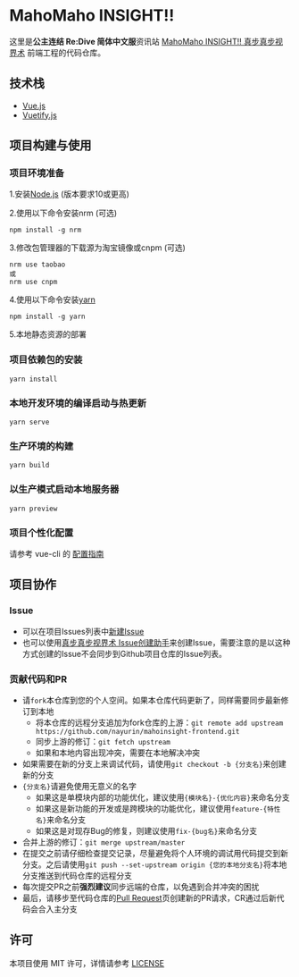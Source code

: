 # MahoMaho INSIGHT!!
这里是**公主连结 Re:Dive 简体中文服**资讯站 [MahoMaho INSIGHT!! 真步真步视界术](https://mahomaho-insight.info) 前端工程的代码仓库。

## 技术栈
- [Vue.js](https://vuejs.org/)
- [Vuetify.js](https://vuetifyjs.com/)

## 项目构建与使用
### 项目环境准备
1.安装[Node.js](https://nodejs.org/zh-cn/) (版本要求10或更高)

2.使用以下命令安装nrm (可选)
```
npm install -g nrm
```
3.修改包管理器的下载源为淘宝镜像或cnpm (可选)
```
nrm use taobao
或
nrm use cnpm
```
4.使用以下命令安装[yarn](https://classic.yarnpkg.com/zh-Hans/)
```
npm install -g yarn
```
5.本地静态资源的部署

### 项目依赖包的安装
```
yarn install
```

### 本地开发环境的编译启动与热更新
```
yarn serve
```

### 生产环境的构建
```
yarn build
```

### 以生产模式启动本地服务器
```
yarn preview
```

### 项目个性化配置
请参考 vue-cli 的 [配置指南](https://cli.vuejs.org/config/)

## 项目协作
### Issue
- 可以在项目Issues列表中[新建Issue](https://github.com/nayurin/mahoinsight-frontend/issues/new)
- 也可以使用[真步真步视界术 Issue创建助手](https://mahomaho-insight.info/about/issues)来创建Issue，需要注意的是以这种方式创建的Issue不会同步到Github项目仓库的Issue列表。

### 贡献代码和PR
- 请```fork```本仓库到您的个人空间。如果本仓库代码更新了，同样需要同步最新修订到本地
  * 将本仓库的远程分支追加为fork仓库的上游：```git remote add upstream https://github.com/nayurin/mahoinsight-frontend.git```
  * 同步上游的修订：```git fetch upstream```
  * 如果和本地内容出现冲突，需要在本地解决冲突
- 如果需要在新的分支上来调试代码，请使用```git checkout -b {分支名}```来创建新的分支
- ```{分支名}```请避免使用无意义的名字
  * 如果这是单模块内部的功能优化，建议使用```{模块名}-{优化内容}```来命名分支
  * 如果这是新功能的开发或是跨模块的功能优化，建议使用```feature-{特性名}```来命名分支
  * 如果这是对现存Bug的修复，则建议使用```fix-{bug名}```来命名分支
- 合并上游的修订：```git merge upstream/master```
- 在提交之前请仔细检查提交记录，尽量避免将个人环境的调试用代码提交到新分支。之后请使用```git push --set-upstream origin {您的本地分支名}```将本地分支推送到代码仓库的远程分支
- 每次提交PR之前**强烈建议**同步远端的仓库，以免遇到合并冲突的困扰
- 最后，请移步至代码仓库的[Pull Request](https://github.com/nayurin/mahoinsight-frontend/pulls)页创建新的PR请求，CR通过后新代码会合入主分支

## 许可
本项目使用 MIT 许可，详情请参考 [LICENSE](https://github.com/nayurin/mahoinsight-frontend/blob/master/LICENSE)
